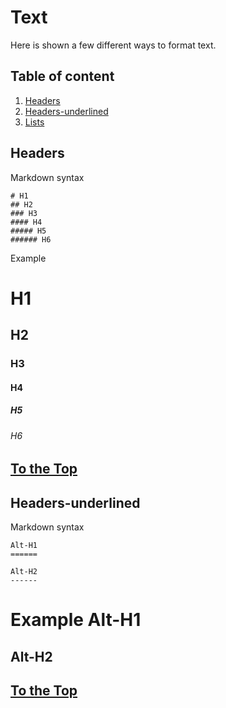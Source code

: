 <a name="top"></a>
# Text

Here is shown a few different ways to format text.

## Table of content

1. [Headers](#header)
2. [Headers-underlined](#underlined)
2. [Lists](#list)

<a name="header"></a>
## Headers

Markdown syntax
```
# H1
## H2
### H3
#### H4
##### H5
###### H6
```
Example
# H1
## H2
### H3
#### H4
##### H5
###### H6

[To the Top](#top)
------------------

<a name="underlined"></a>
## Headers-underlined

Markdown syntax
```
Alt-H1
======

Alt-H2
------
```
Example
Alt-H1
======

Alt-H2
------

[To the Top](#top)
------------------
